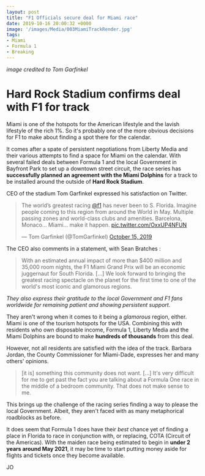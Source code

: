 ```yaml
---
layout: post
title: "F1 Officials secure deal for Miami race"
date: 2019-10-16 20:00:32 +0000
image: '/images/Media/003MiamiTrackRender.jpg'
tags:
- Miami
- Formula 1
- Breaking
---
```


*image credited to Tom Garfinkel*

# Hard Rock Stadium confirms deal with F1 for track

Miami is one of the hotspots for the American lifestyle and the lavish lifestyle of the rich 1%. So it's probably one of the more obvious decisions for F1 to make about finding a spot there for the calendar.

It comes after a spate of persistent negotiations from Liberty Media and their various attempts to find a space for Miami on the calendar. With several failed deals between Formula 1 and the local Government in Bayfront Park to set up a downtown street circuit, the race series has **successfully planned an agreement with the Miami Dolphins** for a track to be installed around the outside of **Hard Rock Stadium**.

CEO of the stadium Tom Garfinkel expressed his satisfaction on Twitter.

<blockquote class="twitter-tweet"><p lang="en" dir="ltr">The world’s greatest racing <a href="https://twitter.com/F1?ref_src=twsrc%5Etfw">@f1</a> has never been to S. Florida. Imagine people coming to this region from around the World in May. Multiple passing zones and world-class clubs and amenities. Barcelona, Monaco... Miami... make it happen. <a href="https://t.co/OxxUP4NFUN">pic.twitter.com/OxxUP4NFUN</a></p>&mdash; Tom Garfinkel (@TomGarfinkel) <a href="https://twitter.com/TomGarfinkel/status/1184203087831060480?ref_src=twsrc%5Etfw">October 15, 2019</a></blockquote> <script async src="https://platform.twitter.com/widgets.js" charset="utf-8"></script>

The CEO also comments in a statement, with Sean Bratches :

> With an estimated annual impact of more than $400 million and 35,000 room nights, the F1 Miami Grand Prix will be an economic juggernaut for South Florida. [...] We look forward to bringing the greatest racing spectacle on the planet for the first time to one of the world's most iconic and glamorous regions.

*They also express their gratitude to the local Government and F1 fans worldwide for remaining patient and showing persistent support.*

They aren't wrong when it comes to it being a *glamorous* region, either. Miami is one of the tourism hotspots for the USA. Combining this with residents who own disposable income, Formula 1, Liberty Media and the Miami Dolphins are bound to make **hundreds of thousands** from this deal.

However, not all residents are satisfied with the idea of the track. Barbara Jordan, the County Commissioner for Miami-Dade, expresses her and many others' opinions.

> [it is] something this community does not want. [...] It's very difficult for me to get past the fact you are talking about a Formula One race in the middle of a bedroom community. That does not make sense to me.

This brings up the challenge of the racing series finding a way to please the local Government. Albeit, they aren't faced with as many metaphorical roadblocks as before.

It does seem that Formula 1 does have their *best* chance yet of finding a place in Florida to race in conjunction with, or replacing, COTA (Circuit of the Americas). With the maiden race being estimated to begin in **under 2 years around May 2021**, it may be time to start putting money aside for flights and tickets once they become available.

JO
